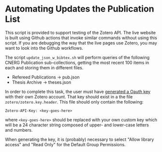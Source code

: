 Automating Updates the Publication List
========================================

This script is provided to support testing of the Zotero API.  The live website
is built using Github actions that invoke similar commands without using this
script.  If you are debugging the way that the live pages use Zotero, you may
want to look into the Github workflows.

The script `update_json_w_bibtex.sh` will perform queries of the following CNERG
Publication sub-collections, getting the most recent 100 items in each and
storing them in different files.

* Refereed Publications -> pub.json
* Thesis Archive -> theses.json

In order to complete this task, the user must have [generated a Oauth
key](https://www.zotero.org/settings/keys/new) with their own Zotero account.
That key should exist in a the file `zotero/zotero.key.header`.  This file
should only contain the following:

```
Zotero-API-Key: <key-goes-here>
```

where `<key-goes-here>` should be replaced with your own custom key which will
be a 24 character string composed of upper- and lower-case letters and numbers.

When generating the key, it is (probably) necessary to select "Allow library
access" and "Read Only" for the Default Group Permissions.


